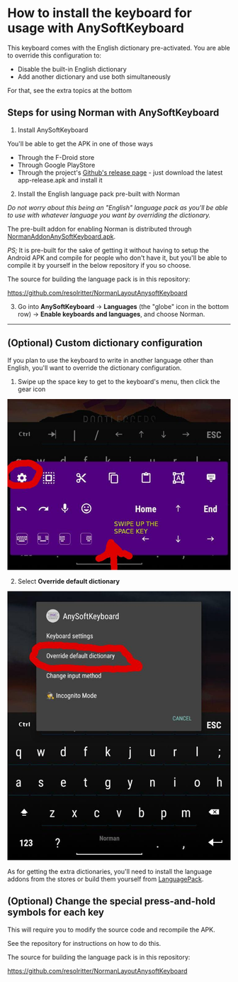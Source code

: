 # How to install the keyboard for usage with AnySoftKeyboard

This keyboard comes with the English dictionary pre-activated. You are able to override this configuration to:

- Disable the built-in English dictionary
- Add another dictionary and use both simultaneously

For that, see the extra topics at the bottom

## Steps for using Norman with AnySoftKeyboard

1. Install AnySoftKeyboard

You'll be able to get the APK in one of those ways
- Through the F-Droid store
- Through Google PlayStore
- Through the project's [Github's release page](https://github.com/AnySoftKeyboard/AnySoftKeyboard/releases) - just download the latest app-release.apk and install it


2. Install the English language pack pre-built with Norman

*Do not worry about this being an "English" language pack as you'll be able to use with whatever language you want by overriding the dictionary.*

The pre-built addon for enabling Norman is distributed through [NormanAddonAnySoftKeyboard.apk](NormanAddonAnySoftKeyboard.apk).

*PS;* It is pre-built for the sake of getting it without having to setup the Android APK and compile for people who don't have it, but you'll be able to compile it by yourself in the below repository if you so choose.

The source for building the language pack is in this repository:

https://github.com/resolritter/NormanLayoutAnysoftKeyboard


3. Go into **AnySoftKeyboard** -> **Languages** (the "globe" icon in the bottom row) -> **Enable keyboards and languages**, and choose Norman.


---

## (Optional) Custom dictionary configuration

If you plan to use the keyboard to write in another language other than English, you'll want to override the dictionary configuration.

1. Swipe up the space key to get to the keyboard's menu, then click the gear icon

![swipe-up](swipe-up.jpg)

2. Select **Override default dictionary**

![override-dict](override-dict.jpg)

As for getting the extra dictionaries, you'll need to install the language addons from the stores or build them yourself from [LanguagePack](https://github.com/AnySoftKeyboard/LanguagePack).

## (Optional) Change the special press-and-hold symbols for each key

This will require you to modify the source code and recompile the APK.

See the repository for instructions on how to do this.

The source for building the language pack is in this repository:

https://github.com/resolritter/NormanLayoutAnysoftKeyboard

